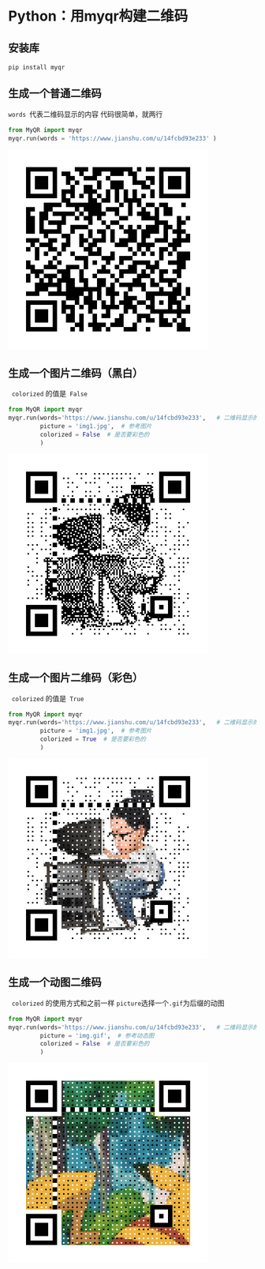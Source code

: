 # Python：用myqr构建二维码

## 安装库
```
pip install myqr
```
## 生成一个普通二维码

```words ```代表二维码显示的内容
代码很简单，就两行     
``` python
from MyQR import myqr
myqr.run(words = 'https://www.jianshu.com/u/14fcbd93e233' ) 
```
![普通二维码](15.assets/17569167-72a142d717aaf51e.png)

## 生成一个图片二维码（黑白）
``` colorized``` 的值是``` False``` 
``` python
from MyQR import myqr
myqr.run(words='https://www.jianshu.com/u/14fcbd93e233',   # 二维码显示的网址      
         picture = 'img1.jpg',  # 参考图片
         colorized = False  # 是否要彩色的
         )
```
![黑白二维码](15.assets/17569167-fcc00ae79ca34a3c.png)

## 生成一个图片二维码（彩色）
``` colorized``` 的值是``` True``` 
``` python
from MyQR import myqr
myqr.run(words='https://www.jianshu.com/u/14fcbd93e233',   # 二维码显示的网址      
         picture = 'img1.jpg',  # 参考图片
         colorized = True  # 是否要彩色的
         )
```
![彩色二维码](15.assets/17569167-6eb8a4ba976c6722.png)


## 生成一个动图二维码
``` colorized``` 的使用方式和之前一样
```picture```选择一个```.gif```为后缀的动图
``` python
from MyQR import myqr
myqr.run(words='https://www.jianshu.com/u/14fcbd93e233',   # 二维码显示的网址      
         picture = 'img.gif',  # 参考动态图
         colorized = False  # 是否要彩色的
         )
```
![动态二维码](15.assets/17569167-5ce36ff8979cee2f.gif)